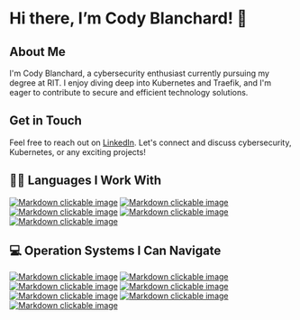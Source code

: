 # Hi there, I’m Cody Blanchard! 👋
## About Me

I'm Cody Blanchard, a cybersecurity enthusiast currently pursuing my degree at RIT. I enjoy diving deep into Kubernetes and Traefik, and I'm eager to contribute to secure and efficient technology solutions.

## Get in Touch

Feel free to reach out on [LinkedIn](https://www.linkedin.com/in/rsa1977). Let's connect and discuss cybersecurity, Kubernetes, or any exciting projects!

## 👨‍💻 Languages I Work With
[![Markdown clickable image](https://img.shields.io/badge/Python-FFD43B?style=for-the-badge&logo=python&logoColor=darkgreen "Python")](https://www.python.org/)
[![Markdown clickable image](https://img.shields.io/badge/MySQL-005C84?style=for-the-badge&logo=mysql&logoColor=white "MySQL")](https://www.mysql.com/)
[![Markdown clickable image](https://img.shields.io/badge/HTML5-E34F26?style=for-the-badge&logo=html5&logoColor=white "HTML5")](https://html.com/html5/)
[![Markdown clickable image](https://img.shields.io/badge/YAML-000000?style=for-the-badge&logo=yaml&logoColor=white "YAML")](https://yaml.org/)
[![Markdown clickable image](https://img.shields.io/badge/C-00599C?style=for-the-badge&logo=c&logoColor=white "C")](https://en.wikipedia.org/wiki/C_(programming_language))

## 💻 Operation Systems I Can Navigate
[![Markdown clickable image](https://img.shields.io/badge/Red%20Hat%20Enterprise%20Linux-EE0000?style=for-the-badge&logo=red-hat&logoColor=white "Red Hat Enterprise Linux")](https://www.redhat.com/)
[![Markdown clickable image](https://img.shields.io/badge/Windows-0078D6?style=for-the-badge&logo=windows&logoColor=white "Windows")](https://www.microsoft.com/en-us/windows)
[![Markdown clickable image](https://img.shields.io/badge/mac%20os-000000?style=for-the-badge&logo=apple&logoColor=white "Mac OS")](https://www.apple.com/)
[![Markdown clickable image](https://img.shields.io/badge/Debian-A81D33?style=for-the-badge&logo=debian&logoColor=white "Debian")](https://www.debian.org/)
[![Markdown clickable image](https://img.shields.io/badge/Ubuntu-E95420?style=for-the-badge&logo=ubuntu&logoColor=white "Ubuntu")](https://ubuntu.com/)
[![Markdown clickable image](https://img.shields.io/badge/iOS-000000?style=for-the-badge&logo=ios&logoColor=white "iOS")](https://www.apple.com/)
[![Markdown clickable image](https://img.shields.io/badge/Android-3DDC84?style=for-the-badge&logo=android&logoColor=white "Android")](https://www.android.com/)

